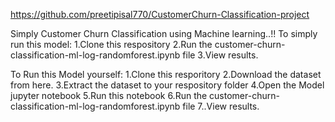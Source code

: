 https://github.com/preetipisal770/CustomerChurn-Classification-project

Simply Customer Churn Classification using Machine learning..!! To simply run this model: 1.Clone this respository 2.Run the customer-churn-classification-ml-log-randomforest.ipynb file  3.View results.

To Run this Model yourself: 1.Clone this resporitory 2.Download the dataset from here. 3.Extract the dataset to your respository folder 4.Open the Model jupyter notebook 5.Run this notebook 6.Run the customer-churn-classification-ml-log-randomforest.ipynb file 7..View results.
